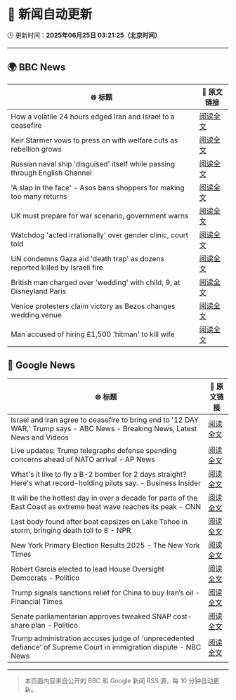 # 🧠 新闻自动更新

🕒 更新时间：**2025年06月25日 03:21:25（北京时间）**

---

## 🌍 BBC News

| 🌐 标题 | 🔗 原文链接 |
|--------|-------------|
| How a volatile 24 hours edged Iran and Israel to a ceasefire | [阅读全文](https://www.bbc.com/news/articles/c3vdpeq606do) |
| Keir Starmer vows to press on with welfare cuts as rebellion grows | [阅读全文](https://www.bbc.com/news/articles/c04dn3v616yo) |
| Russian naval ship 'disguised' itself while passing through English Channel | [阅读全文](https://www.bbc.com/news/articles/c62gq6y62d1o) |
| 'A slap in the face' - Asos bans shoppers for making too many returns | [阅读全文](https://www.bbc.com/news/articles/cnvmj4e81nzo) |
| UK must prepare for war scenario, government warns | [阅读全文](https://www.bbc.com/news/articles/cpqnlxr43zdo) |
| Watchdog 'acted irrationally' over gender clinic, court told | [阅读全文](https://www.bbc.com/news/articles/crl0kp97x2jo) |
| UN condemns Gaza aid 'death trap' as dozens reported killed by Israeli fire | [阅读全文](https://www.bbc.com/news/articles/c15wz2ee05do) |
| British man charged over 'wedding' with child, 9, at Disneyland Paris | [阅读全文](https://www.bbc.com/news/articles/c0l4z2z7rk4o) |
| Venice protesters claim victory as Bezos changes wedding venue | [阅读全文](https://www.bbc.com/news/articles/cd0vjr07570o) |
| Man accused of hiring £1,500 'hitman' to kill wife | [阅读全文](https://www.bbc.com/news/articles/cg5zym26v10o) |

## 📰 Google News

| 🌐 标题 | 🔗 原文链接 |
|--------|-------------|
| Israel and Iran agree to ceasefire to bring end to '12 DAY WAR,' Trump says - ABC News - Breaking News, Latest News and Videos | [阅读全文](https://news.google.com/rss/articles/CBMiogFBVV95cUxPTjZFVmhFSTJBSnJRVzZqU2RkTU9rSlZQWjd5MkdkNTJRUnY2X0x6a3RhaWVpX0ZIanNKX2x5WGhfeDNlNFJJNmE4Y1pJd1h0eWlRMGU1blFxMmJRZUJNWHFvWVAxQlJlbGk2UGVnTGNCRk9tY1p4VGlNR2RkZnZJdlFieUp4aHJla29TU2xLbVFkY2Q4ZURyZFJGUWxZbm9SdFHSAacBQVVfeXFMTXM5UXFLaUZ4RXZTTkVFdDJzaTVVeFlOZlNORFM5UUNkcmRJeG5lb25QS1BFc0N5T2FkRm1YblRWZmdKaDlvSThkbEFZWDNBRmYzZWxsa1BJbUFwVWdsZ0tCdXliOG04Z1lsTy1zbk0zMk5Dam9oM21MZDJlODRqOGFMVldzM2lLdzU4TmduWGlGWWI3Y3F1bVFHRkc2cTFhZE8xa3NyRkk?oc=5) |
| Live updates: Trump telegraphs defense spending concerns ahead of NATO arrival - AP News | [阅读全文](https://news.google.com/rss/articles/CBMia0FVX3lxTE80cWRmTkhhdjZ1dUpxcVdIVWFsUFVNS09nQ050M1ZxQm1sLUxhUjBBX0FNSFYyOVkzeGFxLVBJd19HcEJhUE9xZi1PMnpOcWc3UHNZQU0tMmFlRWdJODBIejZaMmVLNkVJRVd3?oc=5) |
| What's it like to fly a B-2 bomber for 2 days straight? Here's what record-holding pilots say. - Business Insider | [阅读全文](https://news.google.com/rss/articles/CBMiiAFBVV95cUxNb2J4WjhqX3NtVHZQcjBfRTZMQ1Z3TWJybnVUNkhMSEtYUnAxRWJub0Z6SHlSTGVJSmI4N1pSZjhGckdPek5USU1lNnpBZlNjeXl1cVFYQUY4cE05YUwzaXN2M0dMNVo0dk8yX0VJV1E0YVA5Zl9NVklydklWMmFFOHRMdFZER1o2?oc=5) |
| It will be the hottest day in over a decade for parts of the East Coast as extreme heat wave reaches its peak - CNN | [阅读全文](https://news.google.com/rss/articles/CBMidkFVX3lxTFAxNHpkSllTTTlGUHRyWndISFM3VDRuR3F2QkVtRHBJdmN4N2t2Y2xibW05NW5pemFUUHowaU9ObWRhd1JpRDk2YmNFeGlYZzlVY25KTzFnVFBQY2hDX0RrM2Fhdjk3cXhYcHdwM3dCbkU2Y19rdFHSAXtBVV95cUxQYS1GcVhISGV5QnhzRmI5SUQ1VVF2ek9zR09kblY3Y3NRb1ZHbTVGTmJ2Y1dBX0dFSjRLRDJ3WFJOc2RsYVN2b0ZWdy1yUVNTWW5rVmRhVkVnN29GZjJFeEtTSHJUdGszeW9hT2I0bUtzblVzY0Q4bnJCQTQ?oc=5) |
| Last body found after boat capsizes on Lake Tahoe in storm, bringing death toll to 8 - NPR | [阅读全文](https://news.google.com/rss/articles/CBMipwFBVV95cUxQOW5Dc0JwQ3BFRjZTakZnWmN0YnBsTVJnTGg3Y2QxVnh1TnlWa3liNmRZTEVQdWVfdWdWbWlHMHhDTjZtMWY5RHNoOUJHbGFiSUNQU2tHcENpM01idFEyUVlsZ2xNenliZHcwTlNtSTVybWY3Wm5XZE0yaURqZ1JBbG5JUFJQS084SEJ1ZnJrTW1sSXgxbVY5dk1VWU5idTU0TVpHNlZPQQ?oc=5) |
| New York Primary Election Results 2025 - The New York Times | [阅读全文](https://news.google.com/rss/articles/CBMikwFBVV95cUxQTTBWRUFNbHAzSTNSQVRWY3Q3eGtvMF9IN2hNYzJscnpCWXV3TVdlSHZsOVJxbHI1MHlVYy0zdjRLU3g0MDZrMFRuaG9aM3ljZkx2a18zV01MTzhfX1Z5c2FxYmlSWENuYk4xYzJrcU5PNmdzR1ZWaHNqTExtQWJiemZLd1pXaTJzVUVtX2g2b2pwU2M?oc=5) |
| Robert Garcia elected to lead House Oversight Democrats - Politico | [阅读全文](https://news.google.com/rss/articles/CBMipgFBVV95cUxOV0NXMkVHd05zckprcEdvYWZfSkhLdmFwb0tJNnM4Y0hfaGhXMkw5VEJDQnN0LVhwVTgtd2RvUTl1ZzFrLWl5ME9MakVtcVNvRENGZFJNQXRDWThVMVp6WDVJRFdqaVZhcEpRRmtYa1o5US00Q1lqRHZZSlMyVF9NMFBQcjN3Y01qd0FzRnhvUVRSTy15cHA5TmhpbWQyUjR0aVJHakZ3?oc=5) |
| Trump signals sanctions relief for China to buy Iran’s oil - Financial Times | [阅读全文](https://news.google.com/rss/articles/CBMicEFVX3lxTE1WOEZfU294ajl6SU52amlVc0p6LVZMQldzSEZ0MXdLUnROUTcybFZTS2p3dXJPS2NuemFrMVdJcmVLR1QyZ0NiWkRtU0sxb1JqVFZ1NVVHbUtaZGZRSFoxWkZURHRSaVZfMzg0ZWdKQ0Y?oc=5) |
| Senate parliamentarian approves tweaked SNAP cost-share plan - Politico | [阅读全文](https://news.google.com/rss/articles/CBMixgFBVV95cUxPXzJxaFhpWkpLLVVOb3gzaTVfb2FUUzNSNlZySjdXMXcyb2hkWU0wU2VKRE5MN3NuOWJQSG1BZmE3eEIta0E0Z0RITTUzMEFDMURraGpDSVduRXdnaDVWQU9NVE92QlRQSk1SVkZVcEdTRGQ2Vms3aWtoUElJdkJpTVBrWFFBLUhXVHlzZmVkcWV5RUtxNDNPU0dxcDNrM25fb2hlT2diNW5WMGZZdFQ4cDYzbExKcGdobUU0cGRSLVo2c0s5YWc?oc=5) |
| Trump administration accuses judge of 'unprecedented defiance' of Supreme Court in immigration dispute - NBC News | [阅读全文](https://news.google.com/rss/articles/CBMixwFBVV95cUxORU13QkJIYUpRc3VITDU1N2x6anBMenlUR2JUZ0J0TWVEUUp4Q1NGYVNNV19RdF8tRFZFeXpvQ3hVTm5UcW9pdUNleHJPU05ZTm1FZ0RPV0FMUzUzSmtwZV9GR3lmZl9vajdCUHJLVjRLMlZwcExuZGlrOHV6T1VIcGg5YVY0Z3pQZlhpVTh1ZG1lM1V2STBwUkozdnJHR21XZDdmTjFrMDUyZU9qMzNuTUNseHBOcC03NFZfb2JNX09xTFAyVVBV0gFWQVVfeXFMUE5aMWt5TWpIdk5KaVdHMkJ6ZDNIODB5MWZ1dDV4X3M5Z1I4TzlnZVIzTGc1ek9rZ1M3MEhYZ29uZVVBWWg5aXljeXFLWmYxQWNJQ1U0ZWc?oc=5) |

---
> 本页面内容来自公开的 BBC 和 Google 新闻 RSS 源，每 10 分钟自动更新。